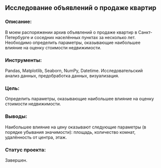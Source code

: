 ## Исследование объявлений о продаже квартир
### Описание:
В моем распоряжении архив объявлений о продаже квартир в Санкт-Петербурге и соседних населённых пунктах за несколько лет. Необходимо определить параметры, оказывающие наибольшее влияние на оценку стоимости недвижимости.

### Инструменты:
Pandas, Matplotlib, Seaborn, NumPy, Datetime.
Исследовательский анализ данных, предобработка данных, визуализация.

### Цель:
Определить параметры, оказывающие наибольшее влияние на оценку стоимости недвижимости.

### Выводы:
Наибольшее влияние на цену оказывают следующие параметры (в порядке убывания значимости): площадь, количество комнат, удалённость от центра, этаж.

### Статус проекта:
Завершен.
